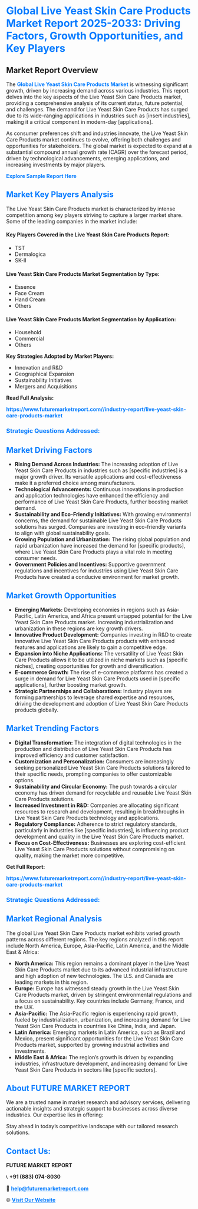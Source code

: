 <h1 style="color: #007BFF;">Global Live Yeast Skin Care Products Market Report 2025-2033: Driving Factors, Growth Opportunities, and Key Players</h1>

<section id="overview">
<h2>Market Report Overview</h2>
<p>The <a href="https://www.futuremarketreport.com//industry-report/live-yeast-skin-care-products-market" style="color: #007BFF; text-decoration: none;"><strong>Global Live Yeast Skin Care Products Market</strong></a> is witnessing significant growth, driven by increasing demand across various industries. This report delves into the key aspects of the Live Yeast Skin Care Products market, providing a comprehensive analysis of its current status, future potential, and challenges. The demand for Live Yeast Skin Care Products has surged due to its wide-ranging applications in industries such as [insert industries], making it a critical component in modern-day [applications].</p>
<p>As consumer preferences shift and industries innovate, the Live Yeast Skin Care Products market continues to evolve, offering both challenges and opportunities for stakeholders. The global market is expected to expand at a substantial compound annual growth rate (CAGR) over the forecast period, driven by technological advancements, emerging applications, and increasing investments by major players.</p>
</section>

<section id="overview">
<p><a href="https://www.futuremarketreport.com//request-sample/reportId=52948" style="color: #007BFF; text-decoration: none;"><strong>Explore Sample Report Here</strong></a></p>
</section>

<section id="key-players">
<h2 style="color: #007BFF;">Market Key Players Analysis</h2>
<p>The Live Yeast Skin Care Products market is characterized by intense competition among key players striving to capture a larger market share. Some of the leading companies in the market include:</p>
<h4>Key Players Covered in the Live Yeast Skin Care Products Report:</h4>
<ul><li>TST</li><li>Dermalogica</li><li>SK-II</li></ul>
<h4>Live Yeast Skin Care Products Market Segmentation by Type:</h4>
<ul><li>Essence</li><li>Face Cream</li><li>Hand Cream</li><li>Others</li></ul>

<h4>Live Yeast Skin Care Products Market Segmentation by Application:</h4>
<ul><li>Household</li><li>Commercial</li><li>Others</li></ul>
<p><strong>Key Strategies Adopted by Market Players:</strong></p>
<ul>
<li>Innovation and R&D</li>
<li>Geographical Expansion</li>
<li>Sustainability Initiatives</li>
<li>Mergers and Acquisitions</li>
</ul>
</section>

<section>
<p><strong>Read Full Analysis: </strong></p><a href="https://www.futuremarketreport.com//industry-report/live-yeast-skin-care-products-market" style="color: #007BFF; text-decoration: none;"><strong>https://www.futuremarketreport.com//industry-report/live-yeast-skin-care-products-market</strong></a>
<h3 style="color: #007BFF;">Strategic Questions Addressed:</h3>
</section>

<section id="driving-factors">
<h2 style="color: #007BFF;">Market Driving Factors</h2>
<ul>
<li><strong>Rising Demand Across Industries:</strong> The increasing adoption of Live Yeast Skin Care Products in industries such as [specific industries] is a major growth driver. Its versatile applications and cost-effectiveness make it a preferred choice among manufacturers.</li>
<li><strong>Technological Advancements:</strong> Continuous innovations in production and application technologies have enhanced the efficiency and performance of Live Yeast Skin Care Products, further boosting market demand.</li>
<li><strong>Sustainability and Eco-Friendly Initiatives:</strong> With growing environmental concerns, the demand for sustainable Live Yeast Skin Care Products solutions has surged. Companies are investing in eco-friendly variants to align with global sustainability goals.</li>
<li><strong>Growing Population and Urbanization:</strong> The rising global population and rapid urbanization have increased the demand for [specific products], where Live Yeast Skin Care Products plays a vital role in meeting consumer needs.</li>
<li><strong>Government Policies and Incentives:</strong> Supportive government regulations and incentives for industries using Live Yeast Skin Care Products have created a conducive environment for market growth.</li>
</ul>
</section>

<section id="growth-opportunities">
<h2 style="color: #007BFF;">Market Growth Opportunities</h2>
<ul>
<li><strong>Emerging Markets:</strong> Developing economies in regions such as Asia-Pacific, Latin America, and Africa present untapped potential for the Live Yeast Skin Care Products market. Increasing industrialization and urbanization in these regions are key growth drivers.</li>
<li><strong>Innovative Product Development:</strong> Companies investing in R&D to create innovative Live Yeast Skin Care Products products with enhanced features and applications are likely to gain a competitive edge.</li>
<li><strong>Expansion into Niche Applications:</strong> The versatility of Live Yeast Skin Care Products allows it to be utilized in niche markets such as [specific niches], creating opportunities for growth and diversification.</li>
<li><strong>E-commerce Growth:</strong> The rise of e-commerce platforms has created a surge in demand for Live Yeast Skin Care Products used in [specific applications], further boosting market growth.</li>
<li><strong>Strategic Partnerships and Collaborations:</strong> Industry players are forming partnerships to leverage shared expertise and resources, driving the development and adoption of Live Yeast Skin Care Products products globally.</li>
</ul>
</section>

<section id="trending-factors">
<h2 style="color: #007BFF;">Market Trending Factors</h2>
<ul>
<li><strong>Digital Transformation:</strong> The integration of digital technologies in the production and distribution of Live Yeast Skin Care Products has improved efficiency and customer satisfaction.</li>
<li><strong>Customization and Personalization:</strong> Consumers are increasingly seeking personalized Live Yeast Skin Care Products solutions tailored to their specific needs, prompting companies to offer customizable options.</li>
<li><strong>Sustainability and Circular Economy:</strong> The push towards a circular economy has driven demand for recyclable and reusable Live Yeast Skin Care Products solutions.</li>
<li><strong>Increased Investment in R&D:</strong> Companies are allocating significant resources to research and development, resulting in breakthroughs in Live Yeast Skin Care Products technology and applications.</li>
<li><strong>Regulatory Compliance:</strong> Adherence to strict regulatory standards, particularly in industries like [specific industries], is influencing product development and quality in the Live Yeast Skin Care Products market.</li>
<li><strong>Focus on Cost-Effectiveness:</strong> Businesses are exploring cost-efficient Live Yeast Skin Care Products solutions without compromising on quality, making the market more competitive.</li>
</ul>
</section>

<section>
<p><strong>Get Full Report: </strong></p><a href="https://www.futuremarketreport.com//industry-report/live-yeast-skin-care-products-market" style="color: #007BFF; text-decoration: none;"><strong>https://www.futuremarketreport.com//industry-report/live-yeast-skin-care-products-market</strong></a>
<h3 style="color: #007BFF;">Strategic Questions Addressed:</h3>
</section>


<section id="regional-analysis">
<h2 style="color: #007BFF;">Market Regional Analysis</h2>
<p>The global Live Yeast Skin Care Products market exhibits varied growth patterns across different regions. The key regions analyzed in this report include North America, Europe, Asia-Pacific, Latin America, and the Middle East & Africa:</p>
<ul>
<li><strong>North America:</strong> This region remains a dominant player in the Live Yeast Skin Care Products market due to its advanced industrial infrastructure and high adoption of new technologies. The U.S. and Canada are leading markets in this region.</li>
<li><strong>Europe:</strong> Europe has witnessed steady growth in the Live Yeast Skin Care Products market, driven by stringent environmental regulations and a focus on sustainability. Key countries include Germany, France, and the U.K.</li>
<li><strong>Asia-Pacific:</strong> The Asia-Pacific region is experiencing rapid growth, fueled by industrialization, urbanization, and increasing demand for Live Yeast Skin Care Products in countries like China, India, and Japan.</li>
<li><strong>Latin America:</strong> Emerging markets in Latin America, such as Brazil and Mexico, present significant opportunities for the Live Yeast Skin Care Products market, supported by growing industrial activities and investments.</li>
<li><strong>Middle East & Africa:</strong> The region’s growth is driven by expanding industries, infrastructure development, and increasing demand for Live Yeast Skin Care Products in sectors like [specific sectors].</li>
</ul>
</section>

<footer>
<h2 style="color: #007BFF;">About FUTURE MARKET REPORT</h2>
<p>We are a trusted name in market research and advisory services, delivering actionable insights and strategic support to businesses across diverse industries. Our expertise lies in offering:</p>

<p>Stay ahead in today’s competitive landscape with our tailored research solutions.</p>

<h2 style="color: #007BFF;">Contact Us:</h2>
<p><strong>FUTURE MARKET REPORT</strong></p>
<p>📞 <strong>+91 (883) 074-8030</strong></p>
<p>📧 <strong><a href="mailto:help@futuremarketreport.com" style="color: #007BFF;">help@futuremarketreport.com</a></strong></p>
<p>🌐 <strong><a href="https://www.futuremarketreport.com/" style="color: #007BFF;">Visit Our Website</a></strong></p>
</footer>